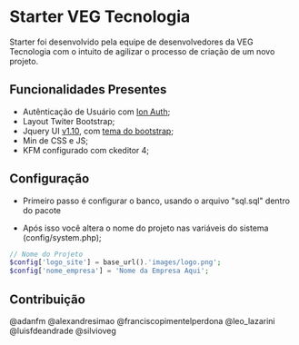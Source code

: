 Starter VEG Tecnologia
=========

Starter foi desenvolvido pela equipe de desenvolvedores da VEG Tecnologia com o intuito de agilizar o processo de criação de um novo projeto.


## Funcionalidades Presentes 

 - Autênticação de Usuário com [Ion Auth](https://github.com/benedmunds/CodeIgniter-Ion-Auth); 
 - Layout Twiter Bootstrap;
 - Jquery UI [v1.10](http://jqueryui.com/), com [tema do bootstrap](http://addyosmani.github.com/jquery-ui-bootstrap/index.html);
 - Min de CSS e JS;
 - KFM configurado com ckeditor 4;

## Configuração

 - Primeiro passo é configurar o banco, usando o arquivo "sql.sql" dentro do pacote

 - Após isso você altera o nome do projeto nas variáveis do sistema (config/system.php);

 ```php
// Nome do Projeto
$config['logo_site'] = base_url().'images/logo.png';
$config['nome_empresa'] = 'Nome da Empresa Aqui';

 ```
 

## Contribuição

@adanfm
@alexandresimao
@franciscopimentelperdona
@leo_lazarini
@luisfdeandrade
@silvioveg

